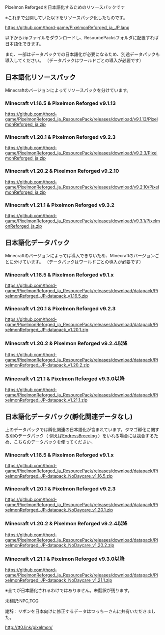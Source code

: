 Pixelmon Reforgedを日本語化するためのリソースパックです

※これまで公開していた以下をリソースパック化したものです。

https://github.com/thord-game/PixelmonReforged_ja_JP.lang


以下からzipファイルをダウンロードし、ResourcePacksフォルダに配置すれば日本語化できます。

また、一部はデータパックでの日本語化が必要になるため、別途データパックも導入してください。
（データパックはワールドごとの導入が必要です）

## 日本語化リソースパック

Minecraftのバージョンによってリソースパックを分けています。

### Minecraft v1.16.5 & Pixelmon Reforged v9.1.13

https://github.com/thord-game/PixelmonReforged_ja_ResourcePack/releases/download/v9.1.13/PixelmonReforged_ja.zip


### Minecraft v1.20.1 & Pixelmon Reforged v9.2.3

https://github.com/thord-game/PixelmonReforged_ja_ResourcePack/releases/download/v9.2.3/PixelmonReforged_ja.zip


### Minecraft v1.20.2 & Pixelmon Reforged v9.2.10

https://github.com/thord-game/PixelmonReforged_ja_ResourcePack/releases/download/v9.2.10/PixelmonReforged_ja.zip


### Minecraft v1.21.1 & Pixelmon Reforged v9.3.2

https://github.com/thord-game/PixelmonReforged_ja_ResourcePack/releases/download/v9.3.1/PixelmonReforged_ja.zip



## 日本語化データパック

Minecraftのバージョンによっては導入できないため、Minecraftのバージョンごとに分けています。
（データパックはワールドごとの導入が必要です）

### Minecraft v1.16.5 & Pixelmon Reforged v9.1.x

https://github.com/thord-game/PixelmonReforged_ja_ResourcePack/releases/download/datapack/PixelmonReforged_JP-datapack_v1.16.5.zip

### Minecraft v1.20.1 & Pixelmon Reforged v9.2.3

https://github.com/thord-game/PixelmonReforged_ja_ResourcePack/releases/download/datapack/PixelmonReforged_JP-datapack_v1.20.1.zip


### Minecraft v1.20.2 & Pixelmon Reforged v9.2.4以降

https://github.com/thord-game/PixelmonReforged_ja_ResourcePack/releases/download/datapack/PixelmonReforged_JP-datapack_v1.20.2.zip


### Minecraft v1.21.1 & Pixelmon Reforged v9.3.0以降

https://github.com/thord-game/PixelmonReforged_ja_ResourcePack/releases/download/datapack/PixelmonReforged_JP-datapack_v1.21.1.zip


## 日本語化データパック(孵化関連データなし)

上のデータパックでは孵化関連の日本語化が含まれています。タマゴ孵化に関する別のデータパック（ 例えば[EndressBreeding](https://github.com/thord-game/MoreInfo/tree/main/PixelmonReforged/EndressBreeding) ）をいれる場合には競合するため、こちらのデータパックを使ってください。

### Minecraft v1.16.5 & Pixelmon Reforged v9.1.x

https://github.com/thord-game/PixelmonReforged_ja_ResourcePack/releases/download/datapack/PixelmonReforged_JP-datapack_NoDaycare_v1.16.5.zip

### Minecraft v1.20.1 & Pixelmon Reforged v9.2.3

https://github.com/thord-game/PixelmonReforged_ja_ResourcePack/releases/download/datapack/PixelmonReforged_JP-datapack_NoDaycare_v1.20.1.zip

### Minecraft v1.20.2 & Pixelmon Reforged v9.2.4以降

https://github.com/thord-game/PixelmonReforged_ja_ResourcePack/releases/download/datapack/PixelmonReforged_JP-datapack_NoDaycare_v1.20.2.zip

### Minecraft v1.21.1 & Pixelmon Reforged v9.3.0以降

https://github.com/thord-game/PixelmonReforged_ja_ResourcePack/releases/download/datapack/PixelmonReforged_JP-datapack_NoDaycare_v1.21.1.zip


※全てが日本語化されるわけではありません。未翻訳が残ります。

未翻訳:NPC,TCG


謝辞：リボンを日本向けに修正するデータはつっちーさんに共有いただきました。

http://tt0.link/pixelmon/


